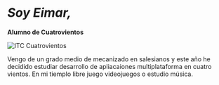 # _Soy Eimar,_
**Alumno de Cuatrovientos**

![ITC Cuatrovientos](./img/unnamed)

Vengo de un grado medio de mecanizado en salesianos y este año he decidido estudiar desarrollo de apliacaiones multiplataforma en cuatro vientos.
En mi tiemplo libre juego videojuegos o estudio música.

